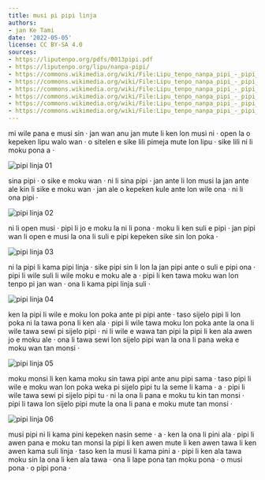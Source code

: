 ```yaml
---
title: musi pi pipi linja
authors:
- jan Ke Tami
date: '2022-05-05'
license: CC BY-SA 4.0
sources:
- https://liputenpo.org/pdfs/0013pipi.pdf
- https://liputenpo.org/lipu/nanpa-pipi/
- https://commons.wikimedia.org/wiki/File:Lipu_tenpo_nanpa_pipi_-_pipi_linja_01.png
- https://commons.wikimedia.org/wiki/File:Lipu_tenpo_nanpa_pipi_-_pipi_linja_02.png
- https://commons.wikimedia.org/wiki/File:Lipu_tenpo_nanpa_pipi_-_pipi_linja_03.png
- https://commons.wikimedia.org/wiki/File:Lipu_tenpo_nanpa_pipi_-_pipi_linja_04.png
- https://commons.wikimedia.org/wiki/File:Lipu_tenpo_nanpa_pipi_-_pipi_linja_05.png
- https://commons.wikimedia.org/wiki/File:Lipu_tenpo_nanpa_pipi_-_pipi_linja_06.png
---
```


mi wile pana e musi sin · jan wan anu jan mute li ken lon musi ni · open la o kepeken lipu walo wan · o sitelen e sike lili pimeja mute lon lipu · sike lili ni li moku pona a ·

![pipi linja 01](https://upload.wikimedia.org/wikipedia/commons/a/a2/Lipu_tenpo_nanpa_pipi_-_pipi_linja_01.png)

sina pipi · o sike e moku wan · ni li sina pipi · jan ante li lon musi la jan ante ale kin li sike e moku wan · jan ale o kepeken kule ante lon wile ona · ni li ona pipi ·

![pipi linja 02](https://upload.wikimedia.org/wikipedia/commons/e/e1/Lipu_tenpo_nanpa_pipi_-_pipi_linja_02.png)

ni li open musi · pipi li jo e moku la ni li pona · moku li ken suli e pipi · jan pipi wan li open e musi la ona li suli e pipi kepeken sike sin lon poka ·

![pipi linja 03](https://upload.wikimedia.org/wikipedia/commons/1/10/Lipu_tenpo_nanpa_pipi_-_pipi_linja_03.png)

ni la pipi li kama pipi linja · sike pipi sin li lon la jan pipi ante o suli e pipi ona · pipi li wile suli li wile moku e moku ale a · pipi li ken tawa moku wan lon tenpo pi jan wan · ona li kama pipi linja suli ·

![pipi linja 04](https://upload.wikimedia.org/wikipedia/commons/6/65/Lipu_tenpo_nanpa_pipi_-_pipi_linja_04.png)

ken la pipi li wile e moku lon poka ante pi pipi ante · taso sijelo pipi li lon poka ni la tawa pona li ken ala · pipi li wile tawa moku lon poka ante la ona li wile tawa sewi pi sijelo pipi · ni li wile e wawa tan pipi la pipi li ken ala awen jo e moku ale · ona li tawa sewi lon sijelo pipi wan la ona li pana weka e moku wan tan monsi ·

![pipi linja 05](https://upload.wikimedia.org/wikipedia/commons/5/50/Lipu_tenpo_nanpa_pipi_-_pipi_linja_05.png)

moku monsi li ken kama moku sin tawa pipi ante anu pipi sama · taso pipi li wile e moku wan lon poka weka pi sijelo pipi tu la seme li kama · a · pipi li wile tawa sewi pi sijelo pipi tu · ni la ona li pana e moku tu kin tan monsi · pipi li tawa lon sijelo pipi mute la ona li pana e moku mute tan monsi ·

![pipi linja 06](https://upload.wikimedia.org/wikipedia/commons/3/37/Lipu_tenpo_nanpa_pipi_-_pipi_linja_06.png)

musi pipi ni li kama pini kepeken nasin seme · a · ken la ona li pini ala · pipi li awen pana e moku tan monsi la pipi li ken awen mute li ken awen tawa li ken awen kama suli linja · taso ken la musi li kama pini a · pipi li ken ala tawa moku sin la ona li ken ala tawa · ona li lape pona tan moku pona · o musi pona · o pipi pona ·